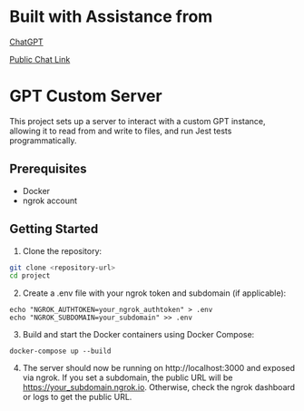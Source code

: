# Built with Assistance from

[ChatGPT](https://chatgpt.com/c/f688999a-9e1d-4d18-9c6e-397a6fb355a8)

[Public Chat Link](https://chatgpt.com/share/bd8fba84-aaf0-4088-8bf0-8e2c4a9807fb)

# GPT Custom Server

This project sets up a server to interact with a custom GPT instance, allowing it to read from and write to files, and run Jest tests programmatically.

## Prerequisites

- Docker
- ngrok account

## Getting Started

1. Clone the repository:

```bash
git clone <repository-url>
cd project
```

2. Create a .env file with your ngrok token and subdomain (if applicable):

```
echo "NGROK_AUTHTOKEN=your_ngrok_authtoken" > .env
echo "NGROK_SUBDOMAIN=your_subdomain" >> .env
```

3. Build and start the Docker containers using Docker Compose:

```
docker-compose up --build
```

4. The server should now be running on http://localhost:3000 and exposed via ngrok. If you set a subdomain, the public URL will be https://your_subdomain.ngrok.io. Otherwise, check the ngrok dashboard or logs to get the public URL.
